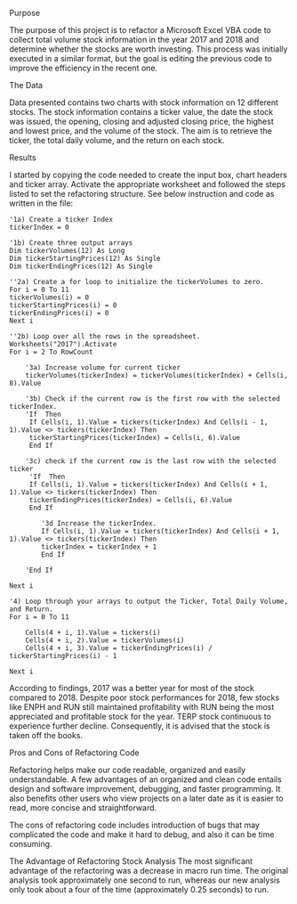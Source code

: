 Purpose

The purpose of this project is to refactor a Microsoft Excel VBA code to collect total volume stock information in the year 2017 and 2018 and determine whether the stocks are worth investing. This process was initially executed in a similar format, but the goal is editing the previous code to improve the efficiency in the recent one.

The Data

Data presented contains two charts with stock information on 12 different stocks. The stock information contains a ticker value, the date the stock was issued, the opening, closing and adjusted closing price, the highest and lowest price, and the volume of the stock. The aim is to retrieve the ticker, the total daily volume, and the return on each stock.

Results

I started by copying the code needed to create the input box, chart headers and ticker array. Activate the appropriate worksheet and followed the steps listed to set the refactoring structure.
See below instruction and code as written in the file:

    '1a) Create a ticker Index
    tickerIndex = 0

    '1b) Create three output arrays
    Dim tickerVolumes(12) As Long
    Dim tickerStartingPrices(12) As Single
    Dim tickerEndingPrices(12) As Single
    
    ''2a) Create a for loop to initialize the tickerVolumes to zero.
    For i = 0 To 11
    tickerVolumes(i) = 0
    tickerStartingPrices(i) = 0
    tickerEndingPrices(i) = 0
    Next i
       
    ''2b) Loop over all the rows in the spreadsheet.
    Worksheets("2017").Activate
    For i = 2 To RowCount
    
        '3a) Increase volume for current ticker
        tickerVolumes(tickerIndex) = tickerVolumes(tickerIndex) + Cells(i, 8).Value      
        
        '3b) Check if the current row is the first row with the selected tickerIndex.
        'If  Then
         If Cells(i, 1).Value = tickers(tickerIndex) And Cells(i - 1, 1).Value <> tickers(tickerIndex) Then
         tickerStartingPrices(tickerIndex) = Cells(i, 6).Value
         End If
        
        '3c) check if the current row is the last row with the selected ticker
         'If  Then
         If Cells(i, 1).Value = tickers(tickerIndex) And Cells(i + 1, 1).Value <> tickers(tickerIndex) Then
         tickerEndingPrices(tickerIndex) = Cells(i, 6).Value
         End If

            '3d Increase the tickerIndex.
            If Cells(i, 1).Value = tickers(tickerIndex) And Cells(i + 1, 1).Value <> tickers(tickerIndex) Then
            tickerIndex = tickerIndex + 1
            End If
               
        'End If
    
    Next i
    
    '4) Loop through your arrays to output the Ticker, Total Daily Volume, and Return.
    For i = 0 To 11
        
        Cells(4 + i, 1).Value = tickers(i)
        Cells(4 + i, 2).Value = tickerVolumes(i)
        Cells(4 + i, 3).Value = tickerEndingPrices(i) / tickerStartingPrices(i) - 1
    
    Next i

According to findings, 2017 was a better year for most of the stock compared to 2018.
Despite poor stock performances for 2018, few stocks like ENPH and RUN still maintained profitability with RUN being the most appreciated and profitable stock for the year.
TERP stock continuous to experience further decline. Consequently, it is advised that the stock is taken off the books.

Pros and Cons of Refactoring Code

Refactoring helps make our code readable, organized and easily understandable. A few advantages of an organized and clean code entails design and software improvement, debugging, and faster programming. It also benefits other users who view projects on a later date as it is easier to read, more concise and straightforward. 

The cons of refactoring code includes introduction of bugs that may complicated the code and make it hard to debug, and also it can be time consuming.

The Advantage of Refactoring Stock Analysis
The most significant advantage of the refactoring was a decrease in macro run time. The original analysis took approximately one second to run, whereas our new analysis only took about a four of the time (approximately 0.25 seconds) to run. 

